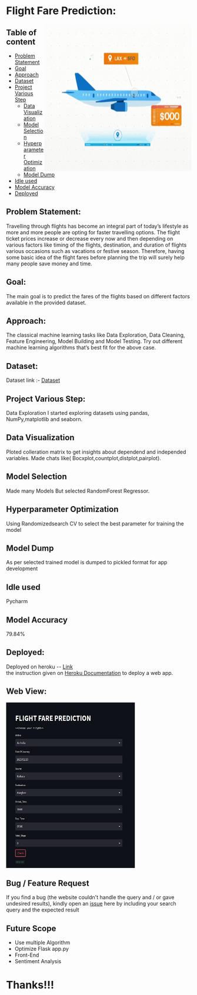 # Flight Fare Prediction:

<img align="right" width="400" height="400" src="https://github.com/AbhikDe/flight_Fare_Prediction/blob/master/data/Flight-fare-prediction.gif">

## Table of content

* [Problem Statement](#Problem-statement)
* [Goal](#Goal)
* [Approach](#Approach)
* [Dataset](#Dataset)
* [Project Various Step](#project-various-step)
    * [Data Visualization](#data-visualization)
    * [Model Selection](#Model-Selection)
    * [Hyperparameter Optimization](#Hyperparameter-optimization)
    * [Model Dump](#model-dump)
* [Idle used](#idle-used)
* [Model Accuracy](#model-accuracy)
* [Deployed](#Deployed)

## Problem Statement:
Travelling through flights has become an integral part of today’s lifestyle as more and
more people are opting for faster travelling options. The flight ticket prices increase or
decrease every now and then depending on various factors like timing of the flights,
destination, and duration of flights various occasions such as vacations or festive
season. Therefore, having some basic idea of the flight fares before planning the trip will
surely help many people save money and time.

## Goal:
The main goal is to predict the fares of the flights based on different factors available in
the provided dataset.

## Approach:
The classical machine learning tasks like Data Exploration, Data Cleaning,
Feature Engineering, Model Building and Model Testing. Try out different machine
learning algorithms that’s best fit for the above case.

## Dataset:
Dataset link :- [Dataset](https://www.kaggle.com/datasets/nikhilmittal/flight-fare-prediction-mh)

## Project Various Step:
Data Exploration I started exploring datasets using pandas, NumPy,matplotlib and seaborn.

## Data Visualization
Ploted colleration matrix to get insights about dependend and independed variables. Made chats like( Bocxplot,countplot,distplot,pairplot).

## Model Selection
Made many Models But selected RandomForest Regressor.

## Hyperparameter Optimization
Using Randomizedsearch CV to select the best parameter for training the model

## Model Dump
As per selected trained model is dumped to pickled format for app development

## Idle used
Pycharm

## Model Accuracy
79.84%

## Deployed:
Deployed on heroku -- [Link](https://flight-fare-prediction.herokuapp.com/)
<br> the instruction given on [Heroku Documentation](https://devcenter.heroku.com/articles/getting-started-with-python) to deploy a web app.

## Web View:
<img align="center" width="350" height="450" src="https://github.com/AbhikDe/flight_Fare_Prediction/blob/master/Output/demo.jpg">

## Bug / Feature Request
If you find a bug (the website couldn't handle the query and / or gave undesired results), kindly open an [issue](https://github.com/AbhikDe/flight_Fare_Prediction/issues) here by including your search query and the expected result

## Future Scope
* Use multiple Algorithm
* Optimize Flask app.py
* Front-End
* Sentiment Analysis

# Thanks!!!
